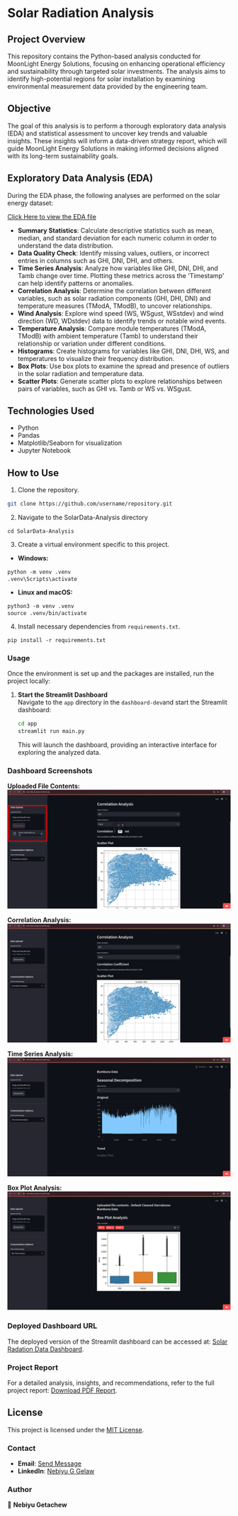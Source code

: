 # Solar Radiation Analysis

## Project Overview

This repository contains the Python-based analysis conducted for MoonLight Energy Solutions, focusing on enhancing operational efficiency and sustainability through targeted solar investments. The analysis aims to identify high-potential regions for solar installation by examining environmental measurement data provided by the engineering team.

## Objective

The goal of this analysis is to perform a thorough exploratory data analysis (EDA) and statistical assessment to uncover key trends and valuable insights. These insights will inform a data-driven strategy report, which will guide MoonLight Energy Solutions in making informed decisions aligned with its long-term sustainability goals.

## Exploratory Data Analysis (EDA)

During the EDA phase, the following analyses are performed on the solar energy dataset:

[Click Here to view the EDA file](https://github.com/nebiyu-ethio/SolarData-Analysis/blob/task-1/notebooks/EDA.ipynb)

- **Summary Statistics**: Calculate descriptive statistics such as mean, median, and standard deviation for each numeric column in order to understand the data distribution.
- **Data Quality Check**: Identify missing values, outliers, or incorrect entries in columns such as GHI, DNI, DHI, and others.
- **Time Series Analysis**: Analyze how variables like GHI, DNI, DHI, and Tamb change over time. Plotting these metrics across the 'Timestamp' can help identify patterns or anomalies.
- **Correlation Analysis**: Determine the correlation between different variables, such as solar radiation components (GHI, DHI, DNI) and temperature measures (TModA, TModB), to uncover relationships.
- **Wind Analysis**: Explore wind speed (WS, WSgust, WSstdev) and wind direction (WD, WDstdev) data to identify trends or notable wind events.
- **Temperature Analysis**: Compare module temperatures (TModA, TModB) with ambient temperature (Tamb) to understand their relationship or variation under different conditions.
- **Histograms**: Create histograms for variables like GHI, DNI, DHI, WS, and temperatures to visualize their frequency distribution.
- **Box Plots**: Use box plots to examine the spread and presence of outliers in the solar radiation and temperature data.
- **Scatter Plots**: Generate scatter plots to explore relationships between pairs of variables, such as GHI vs. Tamb or WS vs. WSgust.

## Technologies Used

- Python
- Pandas
- Matplotlib/Seaborn for visualization
- Jupyter Notebook

## How to Use

1. Clone the repository.
```bash
git clone https://github.com/username/repository.git
```
2. Navigate to the SolarData-Analysis directory
```
cd SolarData-Analysis
```
3. Create a virtual environment specific to this project.
- **Windows:**
```
python -m venv .venv
.venv\Scripts\activate
```
- **Linux and macOS:**
```
python3 -m venv .venv
source .venv/bin/activate
```
4. Install necessary dependencies from `requirements.txt`.
```
pip install -r requirements.txt
```

### Usage

Once the environment is set up and the packages are installed, run the project locally:

1. **Start the Streamlit Dashboard**  
   Navigate to the `app` directory in the `dashboard-dev`and start the Streamlit dashboard:
   ```bash
   cd app
   streamlit run main.py
   ```

   This will launch the dashboard, providing an interactive interface for exploring the analyzed data.

### Dashboard Screenshots

**Uploaded File Contents:**
![Dashboard](https://github.com/nebiyu-ethio/SolarData-Analysis/blob/dashboard-dev/dashboard/Uploaded%20csv%20file.png)

**Correlation Analysis:**
![Correlation Analysis](https://github.com/nebiyu-ethio/SolarData-Analysis/blob/dashboard-dev/dashboard/Correlation%20Analysis.png)

**Time Series Analysis:**
![Time Series Analysis](https://github.com/nebiyu-ethio/SolarData-Analysis/blob/dashboard-dev/dashboard/Time-Series%20Analysis.png)

**Box Plot Analysis:**
![Box Plot Analysis](https://github.com/nebiyu-ethio/SolarData-Analysis/blob/dashboard-dev/dashboard/Box%20Plot%20Analysis.png)

### Deployed Dashboard URL

The deployed version of the Streamlit dashboard can be accessed at: [Solar Radation Data Dashboard](https://solar-data-analysis.streamlit.app/).

### Project Report

For a detailed analysis, insights, and recommendations, refer to the full project report: [Download PDF Report](https://drive.google.com/file/d/1SOTqAdbLSAi9gQ5effXxzy2AolDf7QgE/view?usp=drive_link).

## License

This project is licensed under the [MIT License](LICENSE).

### Contact

- **Email**: [Send Message](nebiyuethio@gmail.com)
- **LinkedIn**: [Nebiyu G Gelaw](https://www.linkedin.com/in/neba-gech)

### Author

👤 **Nebiyu Getachew**
